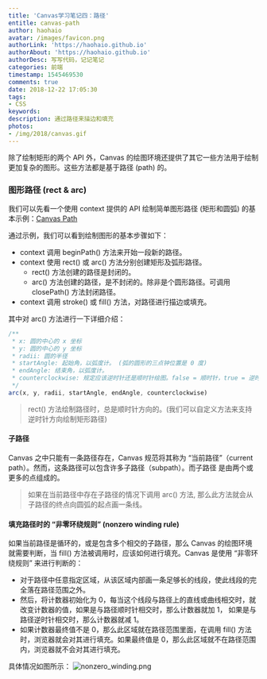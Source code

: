 ```yaml
---
title: 'Canvas学习笔记四：路径'
entitle: canvas-path
author: haohaio
avatar: /images/favicon.png
authorLink: 'https://haohaio.github.io'
authorAbout: 'https://haohaio.github.io'
authorDesc: 写写代码，记记笔记
categories: 前端
timestamp: 1545469530
comments: true
date: 2018-12-22 17:05:30
tags:
- CSS
keywords:
description: 通过路径来描边和填充
photos:
- /img/2018/canvas.gif
---
```


除了绘制矩形的两个 API 外，Canvas 的绘图环境还提供了其它一些方法用于绘制更加复杂的图形。这些方法都是基于路径 (path) 的。

### 图形路径 (rect & arc)

我们可以先看一个使用 context 提供的 API 绘制简单图形路径 (矩形和圆弧) 的基本示例：[Canvas Path](https://codepen.io/haohaio/pen/JwJBNz)

通过示例，我们可以看到绘制图形的基本步骤如下：

- context 调用 beginPath() 方法来开始一段新的路径。
- context 使用 rect() 或 arc() 方法分别创建矩形及弧形路径。
  - rect() 方法创建的路径是封闭的。
  - arc() 方法创建的路径，是不封闭的。除非是个圆形路径。可调用 closePath() 方法封闭路径。
- context 调用 stroke() 或 fill() 方法，对路径进行描边或填充。

其中对 arc() 方法进行一下详细介绍：

```javascript
/**
 * x: 圆的中心的 x 坐标
 * y: 圆的中心的 y 坐标
 * radii: 圆的半径
 * startAngle: 起始角，以弧度计。 (弧的圆形的三点钟位置是 0 度)
 * endAngle: 结束角，以弧度计。
 * counterclockwise: 规定应该逆时针还是顺时针绘图。false = 顺时针，true = 逆时针。默认值为 false。
 */
arc(x, y, radii, startAngle, endAngle, counterclockwise)
```

> rect() 方法绘制路径时，总是顺时针方向的。(我们可以自定义方法来支持逆时针方向绘制矩形路径)

#### 子路径

Canvas 之中只能有一条路径存在，Canvas 规范将其称为 “当前路径”（current path）。然而，这条路径可以包含许多子路径（subpath）。而子路径
是由两个或更多的点组成的。

> 如果在当前路径中存在子路径的情况下调用 arc() 方法, 那么此方法就会从子路径的终点向圆弧的起点画一条线。

#### 填充路径时的 “非零环绕规则” (nonzero winding rule)

如果当前路径是循环的，或是包含多个相交的子路径，那么 Canvas 的绘图环境就需要判断，当 fill() 方法被调用时，应该如何进行填充。Canvas 是使用 “非零环绕规则” 来进行判断的：

- 对于路径中任意指定区域，从该区域内部画一条足够长的线段，使此线段的完全落在路径范围之外。
- 然后，将计数器初始化为 0，每当这个线段与路径上的直线或曲线相交时，就改变计数器的值，如果是与路径顺时针相交时，那么计数器就加 1， 如果是与路径逆时针相交时，那么计数器就减 1。
- 如果计数器最终值不是 0，那么此区域就在路径范围里面，在调用 fill() 方法时，浏览器就会对其进行填充。如果最终值是 0，那么此区域就不在路径范围内，浏览器就不会对其进行填充。

具体情况如图所示：
![nonzero_winding.png](https://upload-images.jianshu.io/upload_images/1692994-43f8eb98e08b6474.png)
